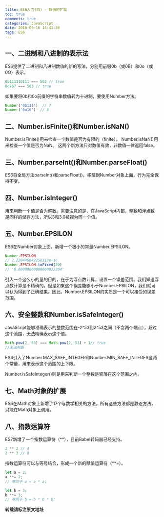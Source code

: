 ```yaml
---
title: ES6入门(四) - 数值的扩展
toc: true
comments: true
categories: JavaScript
date: 2016-09-16 14:41:59
tags: ES6
---
```


## 一、二进制和八进制的表示法
ES6提供了二进制和八进制数值的新的写法，分别用前缀0b（或0B）和0o（或0O）表示。
```js
0b111110111 === 503 // true
0o767 === 503 // true
```
如果要将0b和0o前缀的字符串数值转为十进制，要使用Number方法。
```js
Number('0b111')  // 7
Number('0o10')  // 8
```
<!-- more -->
## 二、Number.isFinite()和Number.isNaN()

Number.isFinite()用来检查一个数值是否为有限的（finite）。
Number.isNaN()用来检查一个值是否为NaN。
这两个新方法只对数值有效，非数值一律返回false。
## 三、Number.parseInt()和Number.parseFloat()

ES6将全局方法parseInt()和parseFloat()，移植到Number对象上面，行为完全保持不变。

## 四、Number.isInteger()
用来判断一个值是否为整数。需要注意的是，在JavaScript内部，整数和浮点数是同样的储存方法，所以3和3.0被视为同一个值。

## 五、Number.EPSILON
ES6在Number对象上面，新增一个极小的常量Number.EPSILON。
```js
Number.EPSILON
// 2.220446049250313e-16
Number.EPSILON.toFixed(20)
// '0.00000000000000022204'
```
引入一个这么小的量的目的，在于为浮点数计算，设置一个误差范围。我们知道浮点数计算是不精确的。但是如果这个误差能够小于Number.EPSILON，我们就可以认为得到了正确结果。因此，Number.EPSILON的实质是一个可以接受的误差范围。
## 六、安全整数和Number.isSafeInteger()

JavaScript能够准确表示的整数范围在-2^53到2^53之间（不含两个端点），超过这个范围，无法精确表示这个值。
```js
Math.pow(2, 53) === Math.pow(2, 53) + 1// true
//无法判断
```
ES6引入了Number.MAX_SAFE_INTEGER和Number.MIN_SAFE_INTEGER这两个常量，用来表示这个范围的上下限。

Number.isSafeInteger()则是用来判断一个整数是否落在这个范围之内。
## 七、Math对象的扩展
ES6在Math对象上新增了17个与数学相关的方法。所有这些方法都是静态方法，只能在Math对象上调用。
## 八、指数运算符
ES7新增了一个指数运算符（**），目前Babel转码器已经支持。
```js
2 ** 2 // 4
2 ** 3 // 8
```
指数运算符可以与等号结合，形成一个新的赋值运算符（**=）。
```js
let a = 2;
a **= 2;
// 等同于 a = a * a;

let b = 3;
b **= 3;
// 等同于 b = b * b * b;
```

**转载请标注原文地址**                           



